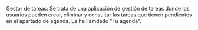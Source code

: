Gestor de tareas: Se trata de una aplicación de gestión de tareas donde los usuarios pueden crear, eliminar y consultar las tareas que tienen pendientes en el apartado de agenda. La he llamdado "Tu agenda".



